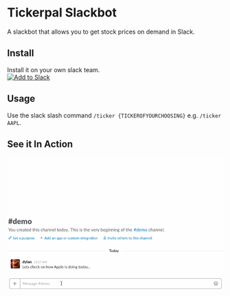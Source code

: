 # Tickerpal Slackbot
A slackbot that allows you to get stock prices on demand in Slack.

## Install
Install it on your own slack team.  
<a href="https://slack.com/oauth/authorize?scope=commands&client_id=32901587250.150487294342"><img alt="Add to Slack" height="40" width="139" src="https://platform.slack-edge.com/img/add_to_slack.png" srcset="https://platform.slack-edge.com/img/add_to_slack.png 1x, https://platform.slack-edge.com/img/add_to_slack@2x.png 2x" /></a>

## Usage
Use the slack slash command `/ticker {TICKEROFYOURCHOOSING}` e.g. `/ticker AAPL`.

## See it In Action
![](img/demo.gif)